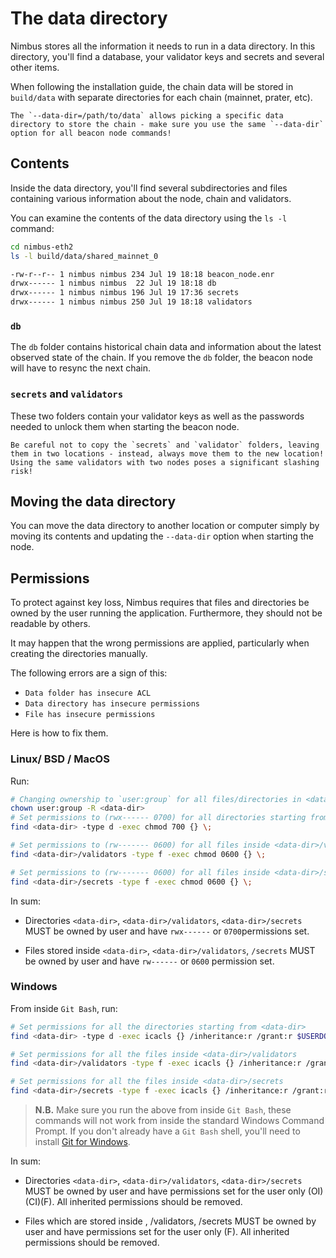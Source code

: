 # The data directory

Nimbus stores all the information it needs to run in a data directory. In this directory, you'll find a database, your validator keys and secrets and several other items.

When following the installation guide, the chain data will be stored in `build/data` with separate directories for each chain (mainnet, prater, etc).

```admonish tip
The `--data-dir=/path/to/data` allows picking a specific data directory to store the chain - make sure you use the same `--data-dir` option for all beacon node commands!
```

## Contents

Inside the data directory, you'll find several subdirectories and files containing various information about the node, chain and validators.

You can examine the contents of the data directory using the `ls -l` command:
```sh
cd nimbus-eth2
ls -l build/data/shared_mainnet_0
```

```sh
-rw-r--r-- 1 nimbus nimbus 234 Jul 19 18:18 beacon_node.enr
drwx------ 1 nimbus nimbus  22 Jul 19 18:18 db
drwx------ 1 nimbus nimbus 196 Jul 19 17:36 secrets
drwx------ 1 nimbus nimbus 250 Jul 19 18:18 validators
```

### `db`

The `db` folder contains historical chain data and information about the latest observed state of the chain. If you remove the `db` folder, the beacon node will have to resync the next chain.

### `secrets` and `validators`

These two folders contain your validator keys as well as the passwords needed to unlock them when starting the beacon node.

```admonish warning
Be careful not to copy the `secrets` and `validator` folders, leaving them in two locations - instead, always move them to the new location! Using the same validators with two nodes poses a significant slashing risk!
```

## Moving the data directory

You can move the data directory to another location or computer simply by moving its contents and updating the `--data-dir` option when starting the node.

## Permissions

To protect against key loss, Nimbus requires that files and directories be owned by the user running the application. Furthermore, they should not be readable by others.

It may happen that the wrong permissions are applied, particularly when creating the directories manually.

The following errors are a sign of this:

- `Data folder has insecure ACL`
- `Data directory has insecure permissions`
- `File has insecure permissions`

Here is how to fix them.

### Linux/ BSD / MacOS

Run:

```sh
# Changing ownership to `user:group` for all files/directories in <data-dir>.
chown user:group -R <data-dir>
# Set permissions to (rwx------ 0700) for all directories starting from <data-dir>
find <data-dir> -type d -exec chmod 700 {} \;

# Set permissions to (rw------- 0600) for all files inside <data-dir>/validators
find <data-dir>/validators -type f -exec chmod 0600 {} \;

# Set permissions to (rw------- 0600) for all files inside <data-dir>/secrets
find <data-dir>/secrets -type f -exec chmod 0600 {} \;

```

In sum:

- Directories `<data-dir>`, `<data-dir>/validators`, `<data-dir>/secrets` MUST be owned by user and have `rwx------` or `0700`permissions set.

- Files stored inside `<data-dir>`, `<data-dir>/validators`, `/secrets` MUST be owned by user and have `rw------` or `0600` permission set.

### Windows

From inside `Git Bash`, run:

```sh
# Set permissions for all the directories starting from <data-dir>
find <data-dir> -type d -exec icacls {} /inheritance:r /grant:r $USERDOMAIN\\$USERNAME:\(OI\)\(CI\)\(F\) \;

# Set permissions for all the files inside <data-dir>/validators
find <data-dir>/validators -type f -exec icacls {} /inheritance:r /grant:r $USERDOMAIN\\$USERNAME:\(F\) \;

# Set permissions for all the files inside <data-dir>/secrets
find <data-dir>/secrets -type f -exec icacls {} /inheritance:r /grant:r $USERDOMAIN\\$USERNAME:\(F\) \;
```

> **N.B.** Make sure you run the above from inside `Git Bash`, these commands  will not work from inside the standard Windows Command Prompt. If you don't already have a `Git Bash` shell, you'll need to install [Git for Windows](https://gitforwindows.org/).

In sum:

- Directories `<data-dir>`, `<data-dir>/validators`, `<data-dir>/secrets` MUST be owned by user and have permissions set for the user only (OI)(CI)(F). All inherited permissions should be removed.

- Files which are stored inside <data-dir>, <data-dir>/validators, <data-dir>/secrets MUST be owned by user and have permissions set for the user only (F). All inherited permissions should be removed.
